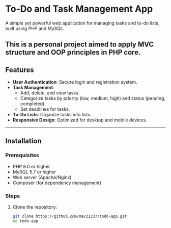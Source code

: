 # To-Do and Task Management App

A simple yet powerful web application for managing tasks and to-do lists, built using PHP and MySQL.

This is a personal project aimed to apply MVC structure and OOP principles in PHP core.
---

## Features

- **User Authentication**: Secure login and registration system.
- **Task Management**:
  - Add, delete, and view tasks.
  - Categorize tasks by priority (low, medium, high) and status (pending, completed).
  - Set deadlines for tasks.
- **To-Do Lists**: Organize tasks into lists.
- **Responsive Design**: Optimized for desktop and mobile devices.

---

## Installation

### Prerequisites

- PHP 8.0 or higher
- MySQL 5.7 or higher
- Web server (Apache/Nginx)
- Composer (for dependency management)

### Steps

1. Clone the repository:
   ```bash
   git clone https://github.com/max31337/todo-app.git
   cd todo-app

